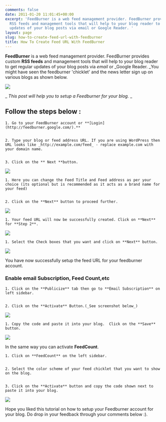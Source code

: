 ```yaml
---
comments: false
date: 2011-01-20 11:01:45+00:00
excerpt: 'FeedBurner is a web feed management provider. FeedBurner provides custom
  RSS feeds and management tools that will help to your blog reader to get regular
  updates of your blog posts via email or Google Reader. '
layout: page
slug: how-to-create-feed-url-with-feedburner
title: How To Create Feed URL With FeedBurner
---
```


**FeedBurner** is a web feed management provider. FeedBurner provides custom **RSS feeds** and management tools that will help to your blog reader to get regular updates of your blog posts via _email_ or _Google Reader. _You might have seen the feedburner 'chicklet' and the news letter sign up on various blogs as shown below.

[![](https://rtcamp.com/wp-content/uploads/2011/01/b2w-feed-82.png)](https://rtcamp.com/wp-content/uploads/2011/01/b2w-feed-82.png)



_ _This post will help you to setup a Feedburner for your blog._ _


## Follow the steps below :






	
    1. Go to your FeedBurner account or **[Login](http://feedburner.google.com/).**

	
    2. Type your blog or feed address URL. If you are using WordPress then URL looks like _http://example.com/feed_ - replace example.com with your domain name.

	
    3. Click on the ** Next **button.



[![](https://rtcamp.com/wp-content/uploads/2011/01/b2w-feed-11.jpg)](https://rtcamp.com/wp-content/uploads/2011/01/b2w-feed-11.jpg)




	
    1. Here you can change the Feed Title and Feed address as per your choice (its optional but is recommended as it acts as a brand name for your feed)

	
    2. Click on the **Next** button to proceed further.



[![](https://rtcamp.com/wp-content/uploads/2011/01/b2w-feed-21.png)](https://rtcamp.com/wp-content/uploads/2011/01/b2w-feed-21.png)




	
    1. Your feed URL will now be successfully created. Click on **Next** for **Step 2**.



[![](https://rtcamp.com/wp-content/uploads/2011/01/b2w-feed-3.png)](https://rtcamp.com/wp-content/uploads/2011/01/b2w-feed-3.png)




	
    1. Select the Check boxes that you want and click on **Next** button.



[![](https://rtcamp.com/wp-content/uploads/2011/01/b2w-feed-4-494x600.png)](https://rtcamp.com/wp-content/uploads/2011/01/b2w-feed-4.png)

You have now successfully setup the feed URL for your feedburner account.


### Enable email Subscription, Feed Count,etc






	
    1. Click on the **Publicize** tab then go to **Email Subscription** on left sidebar.

	
    2. Click on the **Activate** Button.(_See screenshot below_)



[![](https://rtcamp.com/wp-content/uploads/2011/01/b2w-feed-5.png)](https://rtcamp.com/wp-content/uploads/2011/01/b2w-feed-5.png)




	
    1. Copy the code and paste it into your blog.  Click on the **Save** button.



[![](https://rtcamp.com/wp-content/uploads/2011/01/b2w-feed-6.png)](https://rtcamp.com/wp-content/uploads/2011/01/b2w-feed-6.png)

In the same way you can activate **FeedCount**.




	
    1. Click on **FeedCount** on the left sidebar.

	
    2. Select the color scheme of your feed chicklet that you want to show on the blog.

	
    3. Click on the **Activate** button and copy the code shown next to paste it into your blog.



[![](https://rtcamp.com/wp-content/uploads/2011/01/b2w-feed-7-600x318.png)](https://rtcamp.com/wp-content/uploads/2011/01/b2w-feed-7.png)

Hope you liked this tutorial on how to setup your Feedburner account for your blog. Do drop in your feedback through your comments below :).
